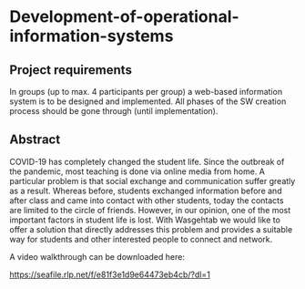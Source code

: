 # Development-of-operational-information-systems

## Project requirements
In groups (up to max. 4 participants per group) a web-based information system is to be designed and implemented.
All phases of the SW creation process should be gone through (until implementation).

## Abstract
COVID-19 has completely changed the student life. Since the outbreak of the pandemic, most teaching is done via online media from home. A particular problem is that social exchange and communication suffer greatly as a result. Whereas before, students exchanged information before and after class and came into contact with other students, today the contacts are limited to the circle of friends. However, in our opinion, one of the most important factors in student life is lost. With Wasgehtab we would like to offer a solution that directly addresses this problem and provides a suitable way for students and other interested people to connect and network.

A video walkthrough can be downloaded here: 

https://seafile.rlp.net/f/e81f3e1d9e64473eb4cb/?dl=1
